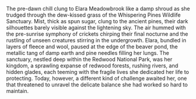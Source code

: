 The pre-dawn chill clung to Elara Meadowbrook like a damp shroud as she trudged through the dew-kissed grass of the Whispering Pines Wildlife Sanctuary.  Mist, thick as spun sugar, clung to the ancient pines, their dark silhouettes barely visible against the lightening sky.  The air hummed with the pre-sunrise symphony of crickets chirping their final nocturne and the rustling of unseen creatures stirring in the undergrowth. Elara, bundled in layers of fleece and wool, paused at the edge of the beaver pond, the metallic tang of damp earth and pine needles filling her lungs.  The sanctuary, nestled deep within the Redwood National Park, was her kingdom, a sprawling expanse of redwood forests, rushing rivers, and hidden glades, each teeming with the fragile lives she dedicated her life to protecting.  Today, however, a different kind of challenge awaited her, one that threatened to unravel the delicate balance she had worked so hard to maintain.
